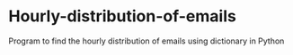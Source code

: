 # Hourly-distribution-of-emails
Program to find the hourly distribution of emails using dictionary in Python
